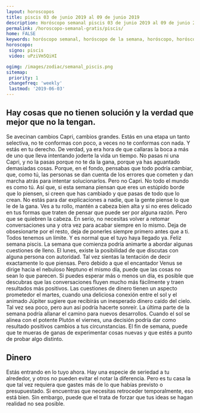 ```yaml
---
layout: horoscopos
title: piscis 03 de junio 2019 al 09 de junio 2019 
description: Horóscopo semanal piscis 03 de junio 2019 al 09 de junio 2019. Hay cosas que no tienen solución y la verdad que mejor que no la tengan.
permalink: /horoscopo-semanal-gratis/piscis/
home: FALSE
keywords: horóscopo semanal, horóscopo de la semana, horóscopo, horóscopo gratis,horóscopos, horóscopo esperanza gracia, horoscopos piscis la semana, horóscopos gratis, Tarot, Astrologia, Zodíaco, piscis, horoscopo gratis, semanal
horoscopo:
 signo: piscis
 video: uPziVm5QiHI

ogimg: /images/zodiac/semanal_piscis.png
sitemap:
 priority: 1
 changefreq: 'weekly'
 lastmod: '2019-06-03'
---
```




## Hay cosas que no tienen solución y la verdad que mejor que no la tengan.

Se avecinan cambios Capri, cambios grandes. Estás en una etapa un tanto selectiva, no te conformas con poco, a veces no te conformas con nada. Y estás en tu derecho. De verdad, ya era hora de que callaras la boca a más de uno que lleva intentando joderte la vida un tiempo. No pasas ni una Capri, y no la pasas porque no te da la gana, porque ya has aguantado demasiadas cosas. Porque, en el fondo, pensabas que todo podría cambiar, que, como tú, las personas se dan cuenta de los errores que cometen y dan marcha atrás para intentar solucionarlos. Pero no Capri. No todo el mundo es como tú. Así que, si esta semana piensan que eres un estúpido borde que lo piensen, si creen que has cambiado y que pasas de todo que lo crean. No estás para dar explicaciones a nadie, que la gente piense lo que le de la gana. Ves a tu rollo, mantén a cabeza bien alta y si no eres delicado en tus formas que traten de pensar que puede ser por alguna razón. Pero que se quiebren la cabeza. En serio, no necesitas volver a retomar conversaciones una y otra vez para acabar siempre en lo mismo. Deja de obsesionarte por el resto, deja de ponerles siempre primero antes que a ti. Todos tenemos un límite. Y es normal que el tuyo haya llegado ya. Feliz semana piscis.
La semana que comienza podría animarte a abordar algunas cuestiones de lleno. El lunes, existe la posibilidad de que discutas con alguna persona con autoridad. Tal vez sientas la tentación de decir exactamente lo que piensas. Pero debido a que el encantador Venus se dirige hacia el nebuloso Neptuno el mismo día, puede que las cosas no sean lo que parecen. Si puedes esperar más o menos un día, es posible que descubras que las conversaciones fluyen mucho más fácilmente y traen resultados más positivos. 
Las cuestiones de dinero tienen un aspecto prometedor el martes, cuando una deliciosa conexión entre el sol y el animado Júpiter sugiere que recibirás un inesperado dinero caído del cielo. Tal vez sea poco, pero aun así podría hacerte sonreír.
La última parte de la semana podría allanar el camino para nuevos desarrollos. Cuando el sol se alinea con el potente Plutón el viernes, una decisión podría dar como resultado positivos cambios a tus circunstancias. El fin de semana, puede que te mueras de ganas de experimentar cosas nuevas y que estés a punto de probar algo distinto.

## Dinero

Estás entrando en lo tuyo ahora. Hay una especie de seriedad a tu alrededor, y otros no pueden evitar el notar la diferencia. Pero es tu casa la que tal vez requiera que gastes más de lo que habías previsto o presupuestado. Si encuentras que necesitas retroceder temporalmente, eso está bien. Sin embargo, puede que el trata de forzar que tus ideas se hagan realidad no sea posible.